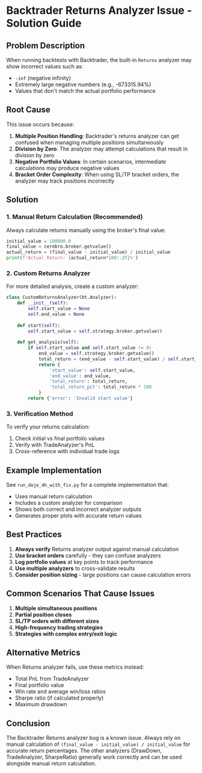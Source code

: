 # Backtrader Returns Analyzer Issue - Solution Guide

## Problem Description

When running backtests with Backtrader, the built-in `Returns` analyzer may show incorrect values such as:
- `-inf` (negative infinity)
- Extremely large negative numbers (e.g., -673315.94%)
- Values that don't match the actual portfolio performance

## Root Cause

This issue occurs because:
1. **Multiple Position Handling**: Backtrader's returns analyzer can get confused when managing multiple positions simultaneously
2. **Division by Zero**: The analyzer may attempt calculations that result in division by zero
3. **Negative Portfolio Values**: In certain scenarios, intermediate calculations may produce negative values
4. **Bracket Order Complexity**: When using SL/TP bracket orders, the analyzer may track positions incorrectly

## Solution

### 1. Manual Return Calculation (Recommended)

Always calculate returns manually using the broker's final value:

```python
initial_value = 100000.0
final_value = cerebro.broker.getvalue()
actual_return = (final_value - initial_value) / initial_value
print(f'Actual Return: {actual_return*100:.2f}%')
```

### 2. Custom Returns Analyzer

For more detailed analysis, create a custom analyzer:

```python
class CustomReturnsAnalyzer(bt.Analyzer):
    def __init__(self):
        self.start_value = None
        self.end_value = None
        
    def start(self):
        self.start_value = self.strategy.broker.getvalue()
        
    def get_analysis(self):
        if self.start_value and self.start_value != 0:
            end_value = self.strategy.broker.getvalue()
            total_return = (end_value - self.start_value) / self.start_value
            return {
                'start_value': self.start_value,
                'end_value': end_value,
                'total_return': total_return,
                'total_return_pct': total_return * 100
            }
        return {'error': 'Invalid start value'}
```

### 3. Verification Method

To verify your returns calculation:

1. Check initial vs final portfolio values
2. Verify with TradeAnalyzer's PnL
3. Cross-reference with individual trade logs

## Example Implementation

See `run_dojo_4h_with_fix.py` for a complete implementation that:
- Uses manual return calculation
- Includes a custom analyzer for comparison
- Shows both correct and incorrect analyzer outputs
- Generates proper plots with accurate return values

## Best Practices

1. **Always verify** Returns analyzer output against manual calculation
2. **Use bracket orders** carefully - they can confuse analyzers
3. **Log portfolio values** at key points to track performance
4. **Use multiple analyzers** to cross-validate results
5. **Consider position sizing** - large positions can cause calculation errors

## Common Scenarios That Cause Issues

1. **Multiple simultaneous positions**
2. **Partial position closes**
3. **SL/TP orders with different sizes**
4. **High-frequency trading strategies**
5. **Strategies with complex entry/exit logic**

## Alternative Metrics

When Returns analyzer fails, use these metrics instead:
- Total PnL from TradeAnalyzer
- Final portfolio value
- Win rate and average win/loss ratios
- Sharpe ratio (if calculated properly)
- Maximum drawdown

## Conclusion

The Backtrader Returns analyzer bug is a known issue. Always rely on manual calculation of `(final_value - initial_value) / initial_value` for accurate return percentages. The other analyzers (DrawDown, TradeAnalyzer, SharpeRatio) generally work correctly and can be used alongside manual return calculation.
